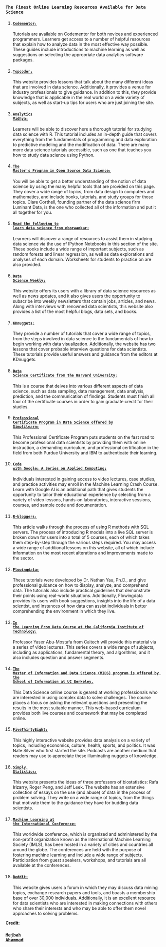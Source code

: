 <b><h3><code>The Finest Online Learning Resources Available for Data Science</code></h3></b>


1. <b><h4><code><a href="https://codementor.io/community/topic/data-science">Codementor:</a></code></h4></b>
Tutorials are available on Codementor for both novices and experienced programmers. Learners get access to a number of helpful resources that explain how to analyze data in the most effective way possible. These guides include introductions to machine learning as well as suggestions on selecting the appropriate data analytics software packages.

2. <b><h4><code><a href="https://www.topcoder.com/community/data-science/data-science-tutorials/">Topcoder:</a></code></h4></b>
This website provides lessons that talk about the many different ideas that are involved in data science. Additionally, it provides a venue for industry professionals to give guidance. In addition to this, they provide knowledge that is applicable in the real world on a wide variety of subjects, as well as start-up tips for users who are just joining the site.

3. <b><h4><code><a href="https://www.analyticsvidhya.com/blog/2016/02/complete-tutorial-learn-data-science-scratch/">Analytics Vidhya:</a></code></h4></b>
Learners will be able to discover here a thorough tutorial for studying data science with R. This tutorial includes an in-depth guide that covers everything from the fundamentals of programming and data exploration to predictive modeling and the modification of data. There are many more data science tutorials accessible, such as one that teaches you how to study data science using Python.

4. <b><h4><code><a href="http://datasciencemasters.org/">The Master's Program in Open Source Data Science:</a></code></h4></b>
You will be able to get a better understanding of the notion of data science by using the many helpful tools that are provided on this page. They cover a wide range of topics, from data design to computers and mathematics, and include books, tutorials, and study groups for those topics. Clare Corthell, founding partner of the data science firm Luminant Data, is the one who collected all of the information and put it all together for you.

5. <b><h4><code><a href="http://learnds.com/">Read the following to learn data science from nborwankar:</a></code></h4></b>
Learners will discover a range of resources to assist them in studying data science via the use of IPython Notebooks in this section of the site. These books include a wide range of important subjects, such as random forests and linear regression, as well as data explorations and analyses of each domain. Worksheets for students to practice on are also provided.

6. <b><h4><code><a href="https://www.datascienceweekly.org/">Data Science Weekly:</a></code></h4></b>
This website offers its users with a library of data science resources as well as news updates, and it also gives users the opportunity to subscribe into weekly newsletters that contain jobs, articles, and news. Along with interviews with renowned data scientists, this website also provides a list of the most helpful blogs, data sets, and books.
7. <b><h4><code><a href="https://www.kdnuggets.com/2016/03/new-tutorials-section-r-python-data-visualization-data-science.html">KDnuggets:</a></code></h4></b>
They provide a number of tutorials that cover a wide range of topics, from the steps involved in data science to the fundamentals of how to begin working with data visualization. Additionally, the website has two lessons that cover probable interview questions for data scientists. These tutorials provide useful answers and guidance from the editors at KDnuggets.

8. <b><h4><code><a href="https://extension.harvard.edu/academics/professional-graduate-certificates/data-science-certificate">Data Science Certificate from the Harvard University:</a></code></h4></b>
This is a course that delves into various different aspects of data science, such as data sampling, data management, data analysis, prediction, and the communication of findings. Students must finish all four of the certificate courses in order to gain graduate credit for their studies.

9. <b><h4><code><a href="https://www.simplilearn.com/pgp-data-science-certification-bootcamp-program">Professional Certificate Program in Data Science offered by Simplilearn:</a></code></h4></b>
This Professional Certificate Program puts students on the fast road to become professional data scientists by providing them with online instruction, a demanding curriculum, and professional certification in the field from both Purdue University and IBM to authenticate their learning.

10. <b><h4><code><a href="https://developers.google.com/machine-learning/crash-course/">Code with Google: A Series on Applied Computing:</a></code></h4></b>
Individuals interested in gaining access to video lectures, case studies, and practice activities may enroll in the Machine Learning Crash Course. Learn with Google AI is an additional path that gives students the opportunity to tailor their educational experience by selecting from a variety of video lessons, hands-on laboratories, interactive sessions, courses, and sample code and documentation.

11. <b><h4><code><a href="https://www.r-bloggers.com/2015/12/tutorial-data-science-with-sql-server-r-services/">R-bloggers:</a></code></h4></b>
This article walks through the process of using R methods with SQL servers. The process of introducing R models into a live SQL server is broken down for users into a total of 5 courses, each of which takes them step-by-step through the various steps required. You may access a wide range of additional lessons on this website, all of which include information on the most recent alterations and improvements made to the sector.

12. <b><h4><code><a href="https://flowingdata.com/category/tutorials/">Flowingdata:</a></code></h4></b>
These tutorials were developed by Dr. Nathan Yau, Ph.D., and give professional guidance on how to display, analyze, and comprehend data. The tutorials also include practical guidelines that demonstrate their points using real-world situations. Additionally, Flowingdata provides its users with book suggestions, insights into the life of a data scientist, and instances of how data can assist individuals in better comprehending the environment in which they live.

13. <b><h4><code><a href="https://home.work.caltech.edu/telecourse?_gl=1*1w5ublj*_ga*MjU2OTYyOTIxLjE2NzM4NTM1MjQ.*_ga_CG9EYRX7VL*MTY3NTA2MTg1MC40LjAuMTY3NTA2MTg1MC42MC4wLjA.">In the Learning From Data Course at the California Institute of Technology:</a></code></h4></b>
Professor Yaser Abu-Mostafa from Caltech will provide this material via a series of video lectures. This series covers a wide range of subjects, including as applications, fundamental theory, and algorithms, and it also includes question and answer segments.

14. <b><h4><code><a href="https://ischoolonline.berkeley.edu/data-science/">The Master of Information and Data Science (MIDS) program is offered by the School of Information at UC Berkeley.</a></code></h4></b>
This Data Science online course is geared at working professionals who are interested in using complex data to solve challenges. The course places a focus on asking the relevant questions and presenting the results in the most suitable manner. This web-based curriculum provides both live courses and coursework that may be completed online.

15. <b><h4><code><a href="https://fivethirtyeight.com/">FiveThirtyEight:</a></code></h4></b>
This highly interactive website provides data analysis on a variety of topics, including economics, culture, health, sports, and politics. It was Nate Silver who first started the site. Podcasts are another medium that readers may use to appreciate these illuminating nuggets of knowledge.

16. <b><h4><code><a href="http://simplystatistics.org/">Simply, Statistics:</a></code></h4></b>
This website presents the ideas of three professors of biostatistics: Rafa Irizarry, Roger Peng, and Jeff Leek. The website has an extensive collection of essays on the use (and abuse) of data in the process of problem solving. They write on a wide range of topics, from the things that motivate them to the guidance they have for budding data scientists.
17. <b><h4><code><a href="https://2017.icml.cc/">Machine Learning at the International Conference:</a></code></h4></b>
This worldwide conference, which is organized and administered by the non-profit organization known as the International Machine Learning Society (IMLS), has been hosted in a variety of cities and countries all around the globe. The conferences are held with the purpose of fostering machine learning and include a wide range of subjects. Participation from guest speakers, workshops, and tutorials are all available at the conferences.

18. <b><h4><code><a href="https://www.reddit.com/r/MachineLearning/">Reddit:</a></code></h4></b>
This website gives users a forum in which they may discuss data mining topics, exchange research papers and tools, and boasts a membership base of over 30,000 individuals. Additionally, it is an excellent resource for data scientists who are interested in making connections with others who share their interests and who may be able to offer them novel approaches to solving problems.

**Credit:** <b><h3><code><a href="https://github.com/ahammadmejbah">Mejbah Ahammad</a></code></h3></b>

